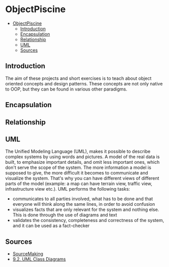 # ObjectPiscine

<!--toc:start-->
- [ObjectPiscine](#objectpiscine)
  - [Introduction](#introduction)
  - [Encapsulation](#encapsulation)
  - [Relationship](#relationship)
  - [UML](#uml)
  - [Sources](#sources)
<!--toc:end-->

## Introduction

The aim of these projects and short exercises is to teach about object
oriented concepts and design patterns. These concepts are not only native to
OOP, but they can be found in various other paradigms.

## Encapsulation

## Relationship

## UML

The Unified Modeling Language (UML), makes it possible to describe complex
systems by using words and pictures.
A model of the real data is built, to emphasize important details, and omit
less important ones, which don't serve the scope of the system. The more
information a model is supposed to give, the more difficult it becomes to
communicate and visualize the system. That's why you can have different views
of different parts of the model (example: a map can have terrain view, traffic
view, infrastructure view etc.).
UML performs the following tasks:

- communicates to all parties involved, what has to be done and that everyone
will think along the same lines, in order to avoid confusion
- visualizes facts that are only relevant for the system and nothing else.
This is done through the use of diagrams and text
- validates the consistency, completeness and correctness of the system,
and it can be used as a fact-checker

## Sources

- [SourceMaking](https://sourcemaking.com)
- [9.2. UML Class Diagrams](https://icarus.cs.weber.edu/~dab/cs1410/textbook/9.Classes_And_Objects/uml.html)
